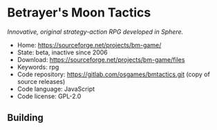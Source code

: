 # Betrayer's Moon Tactics

_Innovative, original strategy-action RPG developed in Sphere._

- Home: https://sourceforge.net/projects/bm-game/
- State: beta, inactive since 2006
- Download: https://sourceforge.net/projects/bm-game/files
- Keywords: rpg
- Code repository: https://gitlab.com/osgames/bmtactics.git (copy of source releases)
- Code language: JavaScript
- Code license: GPL-2.0

## Building

